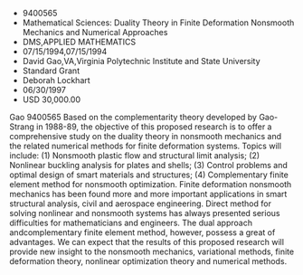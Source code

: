 
* 9400565
* Mathematical Sciences: Duality Theory in Finite Deformation Nonsmooth Mechanics and Numerical Approaches
* DMS,APPLIED MATHEMATICS
* 07/15/1994,07/15/1994
* David Gao,VA,Virginia Polytechnic Institute and State University
* Standard Grant
* Deborah Lockhart
* 06/30/1997
* USD 30,000.00

Gao 9400565 Based on the complementarity theory developed by Gao- Strang in
1988-89, the objective of this proposed research is to offer a comprehensive
study on the duality theory in nonsmooth mechanics and the related numerical
methods for finite deformation systems. Topics will include: (1) Nonsmooth
plastic flow and structural limit analysis; (2) Nonlinear buckling analysis for
plates and shells; (3) Control problems and optimal design of smart materials
and structures; (4) Complementary finite element method for nonsmooth
optimization. Finite deformation nonsmooth mechanics has been found more and
more important applications in smart structural analysis, civil and aerospace
engineering. Direct method for solving nonlinear and nonsmooth systems has
always presented serious difficulties for mathematicians and engineers. The dual
approach andcomplementary finite element method, however, possess a great of
advantages. We can expect that the results of this proposed research will
provide new insight to the nonsmooth mechanics, variational methods, finite
deformation theory, nonlinear optimization theory and numerical methods.
